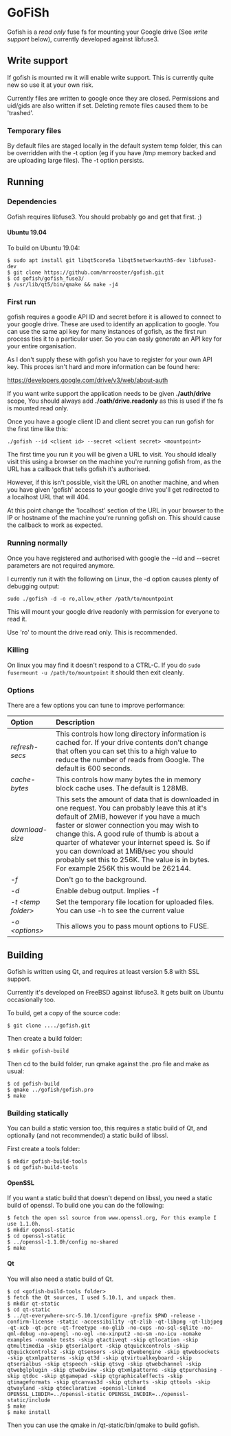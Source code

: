 # GoFiSh

Gofish is a *read only* fuse fs for mounting your Google drive (See *write support* below), currently developed against libfuse3.

## Write support

If gofish is mounted rw it will enable write support. This is currently quite new so use it at your own risk.

Currently files are written to google once they are closed. Permissions and uid/gids are also written if set. Deleting remote files caused them to be 'trashed'.

### Temporary files

By default files are staged locally in the default system temp folder, this can be overridden with the -t option (eg if you have /tmp memory backed and are uploading large files). The -t option persists.

## Running

### Dependencies

Gofish requires libfuse3. You should probably go and get that first. ;)

#### Ubuntu 19.04

To build on Ubuntu 19.04:

```
$ sudo apt install git libqt5core5a libqt5networkauth5-dev libfuse3-dev
$ git clone https://github.com/mrrooster/gofish.git
$ cd gofish/gofish_fuse3/
$ /usr/lib/qt5/bin/qmake && make -j4
```

### First run

gofish requires a goodle API ID and secret before it is allowed to connect to your google drive. These are used to identify an application to google. You can use the same api key for many instances of gofish, as the first run process ties it to a particular user. So you can easly generate an API key for your entire organisation.

As I don't supply these with gofish you have to register for your own API key. This proces isn't hard and more information can be found here:

https://developers.google.com/drive/v3/web/about-auth

If you want write support the application needs to be given **./auth/drive** scope, You should always add **./oath/drive.readonly** as this is used if the fs is mounted read only.

Once you have a google client ID and client secret you can run gofish for the first time like this:

```
./gofish --id <client id> --secret <client secret> <mountpoint>
```

The first time you run it you will be given a URL to visit. You should ideally visit this using a browser on the machine you're running gofish from, as the URL has a callback that tells gofish it's authorised.

However, if this isn't possible, visit the URL on another machine, and when you have given 'gofish' access to your google drive you'll get redirected to a localhost URL that will 404.

At this point change the 'localhost' section of the URL in your browser to the IP or hostname of the machine you're running gofish on. This should cause the callback to work as expected.

### Running normally

Once you have registered and authorised with google the --id and --secret parameters are not required anymore.

I currently run it with the following on Linux, the -d option causes plenty of debugging output:

```
sudo ./gofish -d -o ro,allow_other /path/to/mountpoint
```

This will mount your google drive readonly with permission for everyone to read it.

Use 'ro' to mount the drive read only. This is recommended.


### Killing

On linux you may find it doesn't respond to a CTRL-C. If you do `sudo fusermount -u /path/to/mountpoint` it should then exit cleanly.

### Options

There are a few options you can tune to improve performance:

|Option|Description|
|:-----|:----------|
|_refresh-secs_|This controls how long directory information is cached for. If your drive contents don't change that often you can set this to a high value to reduce the number of reads from Google. The default is 600 seconds.|
|_cache-bytes_|This controls how many bytes the in memory block cache uses. The default is 128MB.|
|_download-size_|This sets the amount of data that is downloaded in one request. You can probably leave this at it's default of 2MiB, however if you have a much faster or slower connection you may wish to change this. A good rule of thumb is about a quarter of whatever your internet speed is. So if you can download at 1MiB/sec you should probably set this to 256K. The value is in bytes. For example 256K this would be 262144.|
|_-f_|Don't go to the background.|
|_-d_|Enable debug output. Implies -f|
|_-t &lt;temp folder&gt;_|Set the temporary file location for uploaded files. You can use -h to see the current value|
|_-o &lt;options&gt;_|This allows you to pass mount options to FUSE.|

## Building

Gofish is written using Qt, and requires at least version 5.8 with SSL support.

Currently it's developed on FreeBSD against libfuse3. It gets built on Ubuntu occasionally too.

To build, get a copy of the source code:

```
$ git clone ..../gofish.git
```

Then create a build folder:

```
$ mkdir gofish-build
```

Then cd to the build folder, run qmake against the .pro file and make as usual:

```
$ cd gofish-build
$ qmake ../gofish/gofish.pro
$ make
```

### Building statically

You can build a static version too, this requires a static build of Qt, and optionally (and not recommended) a static build of libssl.

First create a tools folder:

```
$ mkdir gofish-build-tools
$ cd gofish-build-tools
```

#### OpenSSL

If you want a static build that doesn't depend on libssl, you need a static build of openssl. To build one you can do the following:

```
$ fetch the open ssl source from www.openssl.org, For this example I use 1.1.0h.
$ mkdir openssl-static
$ cd openssl-static
$ ../openssl-1.1.0h/config no-shared
$ make
```

#### Qt

You will also need a static build of Qt.

```
$ cd <gofish-build-tools folder>
$ fetch the Qt sources, I used 5.10.1, and unpack them.
$ mkdir qt-static
$ cd qt-static
$ ../qt-everywhere-src-5.10.1/configure -prefix $PWD -release -confirm-license -static -accessibility -qt-zlib -qt-libpng -qt-libjpeg -qt-xcb -qt-pcre -qt-freetype -no-glib -no-cups -no-sql-sqlite -no-qml-debug -no-opengl -no-egl -no-xinput2 -no-sm -no-icu -nomake examples -nomake tests -skip qtactiveqt -skip qtlocation -skip qtmultimedia -skip qtserialport -skip qtquickcontrols -skip qtquickcontrols2 -skip qtsensors -skip qtwebengine -skip qtwebsockets -skip qtxmlpatterns -skip qt3d -skip qtvirtualkeyboard -skip qtserialbus -skip qtspeech -skip qtsvg -skip qtwebchannel -skip qtwebglplugin -skip qtwebview -skip qtxmlpatterns -skip qtpurchasing -skip qtdoc -skip qtgamepad -skip qtgraphicaleffects -skip qtimageformats -skip qtcanvas3d -skip qtcharts -skip qttools -skip qtwayland -skip qtdeclarative -openssl-linked OPENSSL_LIBDIR=../openssl-static OPENSSL_INCDIR=../openssl-static/include
$ make
$ make install
```

Then you can use the qmake in <gofish-build-tools>/qt-static/bin/qmake to build gofish.
